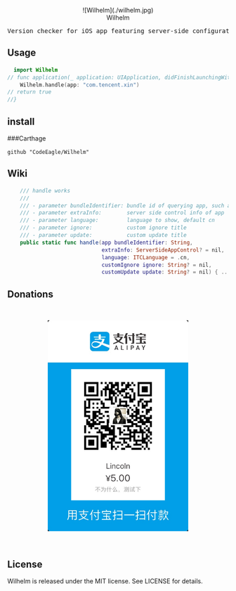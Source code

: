 <p align="center">
![Wilhelm](./wilhelm.jpg)
<br>
Wilhelm
<br>
<pre align="center">Version checker for iOS app featuring server-side configuration</pre>
</p>

Usage
---
```swift
  import Wilhelm
// func application(_ application: UIApplication, didFinishLaunchingWithOptions launchOptions: [UIApplicationLaunchOptionsKey: Any]?) -> Bool {
    Wilhelm.handle(app: "com.tencent.xin")
// return true
//}
```
install
---
###Carthage
```
github "CodeEagle/Wilhelm"
```
Wiki
---
```swift
	/// handle works
    ///
    /// - parameter bundleIdentifier: bundle id of querying app, such as com.abc.com
    /// - parameter extraInfo:        server side control info of app
    /// - parameter language:         language to show, default cn
    /// - parameter ignore:           custom ignore title
    /// - parameter update:           custom update title
    public static func handle(app bundleIdentifier: String, 
    						  extraInfo: ServerSideAppControl? = nil,
    						  language: ITCLanguage = .cn, 
    						  customIgnore ignore: String? = nil, 
    						  customUpdate update: String? = nil) { ... }
```
Donations
---
<pre>
<p align="center">
<img src="https://raw.githubusercontent.com/CodeEagle/CacheLeaf/master/donate.jpg" width=320/>
</p>
</pre>
License
---
Wilhelm is released under the MIT license. See LICENSE for details.